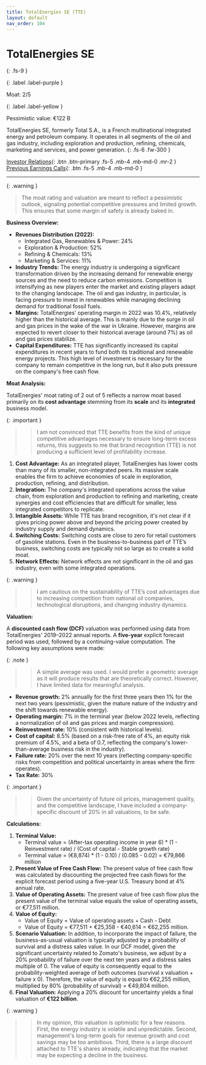 ```yaml
---
title: TotalEnergies SE (TTE)
layout: default
nav_order: 104
---
```


# TotalEnergies SE
{: .fs-9 }

{: .label .label-purple }

Moat: 2/5

{: .label .label-yellow }

Pessimistic value: €122 B

TotalEnergies SE, formerly Total S.A., is a French multinational integrated energy and petroleum company. It operates in all segments of the oil and gas industry, including exploration and production, refining, chemicals, marketing and services, and power generation.
{: .fs-6 .fw-300 }

[Investor Relations](https://www.google.com/search?q=TTE+investor+relations){: .btn .btn-primary .fs-5 .mb-4 .mb-md-0 .mr-2 }
[Previous Earnings Calls](https://discountingcashflows.com/company/TTE/transcripts/){: .btn .fs-5 .mb-4 .mb-md-0 }

---

{: .warning } 
>The moat rating and valuation are meant to reflect a pessimistic outlook, signaling potential competitive pressures and limited growth. This ensures that some margin of safety is already baked in.


**Business Overview:**

* **Revenues Distribution (2022):**
    * Integrated Gas, Renewables & Power: 24%
    * Exploration & Production: 52%
    * Refining & Chemicals: 13%
    * Marketing & Services: 11%
* **Industry Trends:** The energy industry is undergoing a significant transformation driven by the increasing demand for renewable energy sources and the need to reduce carbon emissions.  Competition is intensifying as new players enter the market and existing players adapt to the changing landscape. The oil and gas industry, in particular, is facing pressure to invest in renewables while managing declining demand for traditional fossil fuels.
* **Margins:**  TotalEnergies' operating margin in 2022 was 10.4%, relatively higher than the historical average. This is mainly due to the surge in oil and gas prices in the wake of the war in Ukraine. However, margins are expected to revert closer to their historical average (around 7%) as oil and gas prices stabilize.
* **Capital Expenditures:** TTE has significantly increased its capital expenditures in recent years to fund both its traditional and renewable energy projects. This high level of investment is necessary for the company to remain competitive in the long run, but it also puts pressure on the company's free cash flow.

**Moat Analysis:**

TotalEnergies' moat rating of 2 out of 5 reflects a narrow moat based primarily on its **cost advantage** stemming from its **scale** and its **integrated** business model.

{: .important }
>> I am not convinced that TTE benefits from the kind of unique competitive advantages necessary to ensure long-term excess returns, this suggests to me that brand recognition (TTE) is not producing a sufficient level of profitability increase.

1. **Cost Advantage:**  As an integrated player, TotalEnergies has lower costs than many of its smaller, non-integrated peers. Its massive scale enables the firm to achieve economies of scale in exploration, production, refining, and distribution.
2. **Integration:**  The company's integrated operations across the value chain, from exploration and production to refining and marketing, create synergies and cost efficiencies that are difficult for smaller, less integrated competitors to replicate.
3. **Intangible Assets:** While TTE has brand recognition, it's not clear if it gives pricing power above and beyond the pricing power created by industry supply and demand dynamics.
4. **Switching Costs:** Switching costs are close to zero for retail customers of gasoline stations. Even in the business-to-business part of TTE’s business, switching costs are typically not so large as to create a solid moat.
5. **Network Effects:** Network effects are not significant in the oil and gas industry, even with some integrated operations.

{: .warning }
>> I am cautious on the sustainability of TTE’s cost advantages due to increasing competition from national oil companies, technological disruptions, and changing industry dynamics.


**Valuation:**

A **discounted cash flow (DCF)** valuation was performed using data from TotalEnergies' 2019–2022 annual reports. A **five-year** explicit forecast period was used, followed by a continuing-value computation. The following key assumptions were made:

{: .note }
>> A simple average was used. I would prefer a geometric average as it will produce results that are theoretically correct. However, I have limited data for meaningful analysis.


* **Revenue growth:** 2% annually for the first three years then 1% for the next two years (pessimistic, given the mature nature of the industry and the shift towards renewable energy).
* **Operating margin:** 7% in the terminal year (below 2022 levels, reflecting a normalization of oil and gas prices and margin compression).
* **Reinvestment rate:**  10% (consistent with historical levels).
* **Cost of capital:** 8.5% (based on a risk-free rate of 4%, an equity risk premium of 4.5%, and a beta of 0.7, reflecting the company's lower-than-average business risk in the industry).
* **Failure rate:** 20% over the next 10 years (reflecting company-specific risks from competition and political uncertainty in areas where the firm operates).
* **Tax Rate:** 30%

{: .important }
>> Given the uncertainty of future oil prices, management quality, and the competitive landscape, I have included a company-specific discount of 20% in all valuations, to be safe.

**Calculations:**

1. **Terminal Value:** 
    * Terminal value = (After-tax operating income in year 6) \* (1 - Reinvestment rate) / (Cost of capital - Stable growth rate)
    * Terminal value = (€8,874) \* (1 - 0.10) / (0.085 - 0.02) = €79,866 million
2. **Present Value of Free Cash Flow:** The present value of free cash flow was calculated by discounting the projected free cash flows for the explicit forecast period using a five-year U.S. Treasury bond at 4% annual rate.
3. **Value of Operating Assets:** The present value of free cash flow plus the present value of the terminal value equals the value of operating assets, or €77,511 million.
4. **Value of Equity:**
    * Value of Equity = Value of operating assets + Cash - Debt 
    * Value of Equity = €77,511 + €25,358 - €40,614 = €62,255 million.
5. **Scenario Valuation:** In addition, to incorporate the impact of failure, the business-as-usual valuation is typically adjusted by a probability of survival and a distress sales value. In our DCF model, given the significant uncertainty related to Zomato's business, we adjust by a 20% probability of failure over the next ten years and a distress sales multiple of 0. The value of equity is consequently equal to the probability-weighted average of both outcomes (survival x valuation + failure x 0). Therefore, the value of equity is equal to €62,255 million, multiplied by 80% (probability of survival) = €49,804 million.
6. **Final Valuation:**  Applying a 20% discount for uncertainty yields a final valuation of **€122 billion**.

{: .warning }
>> In my opinion, this valuation is optimistic for a few reasons. First, the energy industry is volatile and unpredictable. Second, management's long-term goals for revenue growth and cost savings may be too ambitious. Third, there is a large discount attached to TTE's shares already, indicating that the market may be expecting a decline in the business.